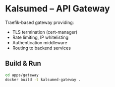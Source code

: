 # Kalsumed – API Gateway

Traefik-based gateway providing:
- TLS termination (cert-manager)
- Rate limiting, IP whitelisting
- Authentication middleware
- Routing to backend services

## Build & Run

```bash
cd apps/gateway
docker build -t kalsumed-gateway .
``` 

